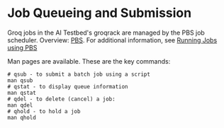 # Job Queueing and Submission

Groq jobs in the AI Testbed's groqrack are managed by the PBS job scheduler. Overview: [PBS](https://en.wikipedia.org/wiki/Portable_Batch_System).
For additional information, see [Running Jobs using PBS](../../running-jobs/index.md)

Man pages are available. These are the key commands:
```console linenums="1"
# qsub - to submit a batch job using a script
man qsub
# qstat - to display queue information
man qstat
# qdel - to delete (cancel) a job:
man qdel
# qhold - to hold a job
man qhold
```

